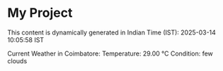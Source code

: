 # My Project

This content is dynamically generated in Indian Time (IST): 2025-03-14 10:05:58 IST


Current Weather in Coimbatore:
Temperature: 29.00 °C
Condition: few clouds
